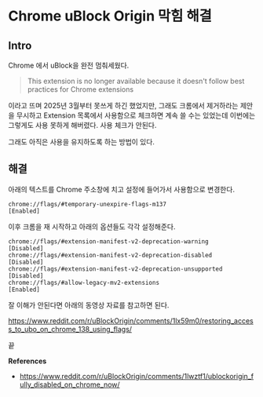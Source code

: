# Chrome uBlock Origin 막힘 해결

## Intro

Chrome 에서 uBlock을 완전 멈춰세웠다.

> This extension is no longer available because it doesn't follow best practices for Chrome extensions

이라고 뜨며 2025년 3월부터 못쓰게 하긴 했었지만, 그래도 크롬에서 제거하라는 제안을 무시하고 Extension 목록에서 사용함으로 체크하면 계속 쓸 수는 있었는데 이번에는 그렇게도 사용 못하게 해버렸다. 사용 체크가 안된다.

그래도 아직은 사용을 유지하도록 하는 방법이 있다.

## 해결

아래의 텍스트를 Chrome 주소창에 치고 설정에 들어가서 사용함으로 변경한다.

```
chrome://flags/#temporary-unexpire-flags-m137                     [Enabled]
```

이후 크롬을 재 시작하고 아래의 옵션들도 각각 설정해준다.

```
chrome://flags/#extension-manifest-v2-deprecation-warning         [Disabled]
chrome://flags/#extension-manifest-v2-deprecation-disabled        [Disabled]
chrome://flags/#extension-manifest-v2-deprecation-unsupported     [Disabled]
chrome://flags/#allow-legacy-mv2-extensions                       [Enabled]
```

잘 이해가 안된다면 아래의 동영상 자료를 참고하면 된다.

https://www.reddit.com/r/uBlockOrigin/comments/1lx59m0/restoring_access_to_ubo_on_chrome_138_using_flags/

끝

**References**

- https://www.reddit.com/r/uBlockOrigin/comments/1lwztf1/ublockorigin_fully_disabled_on_chrome_now/